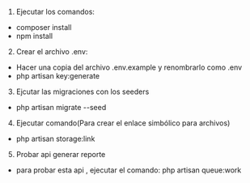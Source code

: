 
1. Ejecutar los comandos:
 - composer install
 - npm install

2. Crear el archivo .env:
 - Hacer una copia del archivo .env.example y renombrarlo como .env
 - php artisan key:generate

3. Ejcutar las migraciones con los seeders
 - php artisan migrate --seed

4. Ejecutar comando(Para crear el enlace simbólico para archivos)
 - php artisan storage:link

5. Probar api generar reporte
 - para probar esta api , ejecutar el comando: php artisan queue:work
